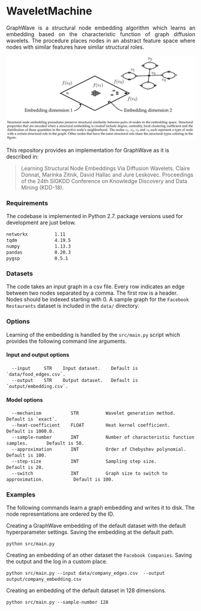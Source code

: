 # WaveletMachine

<p align="justify">
GraphWave is a structural node embedding algorithm which learns an embedding based on the characteristic function of graph diffusion wavelets. The procedure places nodes in an abstract feature space where nodes with similar features have similar structural roles.
</p>

<p align="center">
  <img width="720" src="structural.jpeg">
</p>

This repository provides an implementation for GraphWave as it is described in:
> Learning Structural Node Embeddings Via Diffusion Wavelets.
> Claire Donnat, Marinka Zitnik, David Hallac and Jure Leskovec.
> Proceedings of the  24th SIGKDD Conference on Knowledge Discovery and Data Mining (KDD-18).


### Requirements

The codebase is implemented in Python 2.7.
package versions used for development are just below.
```
networkx          1.11
tqdm              4.19.5
numpy             1.13.3
pandas            0.20.3
pygsp             0.5.1
```

### Datasets

The code takes an input graph in a csv file. Every row indicates an edge between two nodes separated by a comma. The first row is a header. Nodes should be indexed starting with 0. A sample graph for the `Facebook Restaurants` dataset is included in the  `data/` directory.

### Options
Learning of the embedding is handled by the `src/main.py` script which provides the following command line arguments.

#### Input and output options
```
  --input     STR    Input dataset.    Default is `data/food_edges.csv`.
  --output    STR    Output dataset.   Default is `output/embedding.csv`.
```
#### Model options
```
  --mechanism           STR          Wavelet generation method.                       Default is `exact`.
  --heat-coefficient    FLOAT        Heat kernel coefficient.                         Default is 1000.0.
  --sample-number       INT          Number of characteristic function samples.       Default is 50.
  --approximation       INT          Order of Chebyshev polynomial.                   Default is 100.
  --step-size           INT          Sampling step size.                              Default is 20.
  --switch              INT          Graph size to switch to approximation.           Default is 100.
```

### Examples

The following commands learn a graph embedding and writes it to disk. The node representations are ordered by the ID.

Creating a GraphWave embedding of the default dataset with the default hyperparameter settings. Saving the embedding at the default path.

```
python src/main.py
```

Creating an embedding of an other dataset the `Facebook Companies`. Saving the output and the log in a custom place.

```
python src/main.py --input data/company_edges.csv  --output output/company_embedding.csv
```

Creating an embedding of the default dataset in 128 dimensions.

```
python src/main.py --sample-number 128
```
